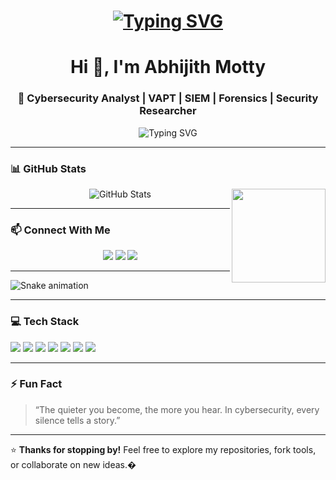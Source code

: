 <h1>
    <p align="center">
      <a href="https://git.io/typing-svg"><img src="https://readme-typing-svg.demolab.com?font=Exo&weight=700&size=35&duration=2500&pause=1000&color=F7F7F7&center=true&vCenter=true&random=false&width=500&height=60&lines=Hi+there+%F0%9F%91%8B%F0%9F%8F%BB;Welcome+to+my+Github+Page" alt="Typing SVG" />
      </a>
    </p>
</h1>


<h1 align="center">Hi 👋, I'm Abhijith Motty</h1>
<h3 align="center">🔐 Cybersecurity Analyst | VAPT | SIEM | Forensics | Security Researcher</h3>

<p align="center">
  <img src="https://readme-typing-svg.herokuapp.com?font=Fira%20Code&size=22&pause=1000&center=true&width=500&lines=%20Cybersecurity%20Analyst;%20%20Bug%20Bounty%20Hunter" alt="Typing SVG" />

</p>


---

### 📊 GitHub Stats

<p align="center">
  <img src="https://github-readme-stats.vercel.app/api?username=abhijithmotty&show_icons=true&theme=radical" alt="GitHub Stats" />
 <img align="right" height="150" src="https://i.imgflip.com/65efzo.gif"  />
</p>


---

### 📫 Connect With Me

<p align="center">
  <a href="mailto:abhijithmotty@gmail.com"><img src="https://img.shields.io/badge/Gmail-D14836?style=flat-square&logo=gmail&logoColor=white"></a>
  <a href="https://linkedin.com/in/abhijithmotty" target="_blank"><img src="https://img.shields.io/badge/-LinkedIn-blue?style=flat-square&logo=linkedin"></a>
  <a href="https://discordapp.com/users/aethero_n"><img src="https://img.shields.io/badge/Discord-%237289DA.svg?style=flat-square&logo=discord&logoColor=white"></a>
</p>


-----


![Snake animation](https://github.com/abhijithmotty/snk/raw/output/github-contribution-grid-snake.svg)


---

### 💻 Tech Stack

<p align="left">
  <img src="https://img.shields.io/badge/Linux-100000?style=flat-square&logo=linux&logoColor=white"/>
  <img src="https://img.shields.io/badge/Burpsuite-FA6423?style=flat-square&logo=burpsuite&logoColor=white"/>
  <img src="https://img.shields.io/badge/Metasploit-000000?style=flat-square&logo=metasploit&logoColor=white"/>
  <img src="https://img.shields.io/badge/Wireshark-1679A7?style=flat-square&logo=wireshark&logoColor=white"/>
  <img src="https://img.shields.io/badge/Nmap-2C3539?style=flat-square&logo=nmap&logoColor=white"/>
  <img src="https://img.shields.io/badge/Splunk-000000?style=flat-square&logo=splunk&logoColor=white"/>
  <img src="https://img.shields.io/badge/ElasticSearch-005571?style=flat-square&logo=elasticsearch&logoColor=white"/>
</p>

---

### ⚡ Fun Fact  
> “The quieter you become, the more you hear. In cybersecurity, every silence tells a story.”

---
⭐ **Thanks for stopping by!** Feel free to explore my repositories, fork tools, or collaborate on new ideas.�
